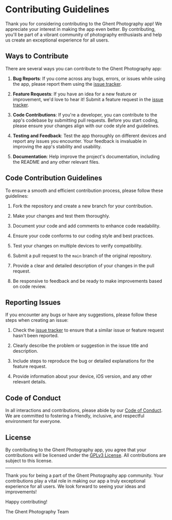 # Contributing Guidelines

Thank you for considering contributing to the Ghent Photography app! We appreciate your interest in making the app even better. By contributing, you'll be part of a vibrant community of photography enthusiasts and help us create an exceptional experience for all users.

## Ways to Contribute

There are several ways you can contribute to the Ghent Photography app:

1. **Bug Reports**: If you come across any bugs, errors, or issues while using the app, please report them using the [issue tracker](https://github.com/appledavevc/pp-app/issues).

2. **Feature Requests**: If you have an idea for a new feature or improvement, we'd love to hear it! Submit a feature request in the [issue tracker](https://github.com/appledavevc/pp-app/issues).

3. **Code Contributions**: If you're a developer, you can contribute to the app's codebase by submitting pull requests. Before you start coding, please ensure your changes align with our code style and guidelines.

4. **Testing and Feedback**: Test the app thoroughly on different devices and report any issues you encounter. Your feedback is invaluable in improving the app's stability and usability.

5. **Documentation**: Help improve the project's documentation, including the README and any other relevant files.

## Code Contribution Guidelines

To ensure a smooth and efficient contribution process, please follow these guidelines:

1. Fork the repository and create a new branch for your contribution.

2. Make your changes and test them thoroughly.

3. Document your code and add comments to enhance code readability.

4. Ensure your code conforms to our coding style and best practices.

5. Test your changes on multiple devices to verify compatibility.

6. Submit a pull request to the `main` branch of the original repository.

7. Provide a clear and detailed description of your changes in the pull request.

8. Be responsive to feedback and be ready to make improvements based on code review.

## Reporting Issues

If you encounter any bugs or have any suggestions, please follow these steps when creating an issue:

1. Check the [issue tracker](https://github.com/appledavevc/pp-app/issues) to ensure that a similar issue or feature request hasn't been reported.

2. Clearly describe the problem or suggestion in the issue title and description.

3. Include steps to reproduce the bug or detailed explanations for the feature request.

4. Provide information about your device, iOS version, and any other relevant details.

## Code of Conduct

In all interactions and contributions, please abide by our [Code of Conduct](CODE_OF_CONDUCT.md). We are committed to fostering a friendly, inclusive, and respectful environment for everyone.

## License

By contributing to the Ghent Photography app, you agree that your contributions will be licensed under the [GPLv3 License](LICENSE). All contributions are subject to this license.

---

Thank you for being a part of the Ghent Photography app community. Your contributions play a vital role in making our app a truly exceptional experience for all users. We look forward to seeing your ideas and improvements!

Happy contributing!

The Ghent Photography Team

